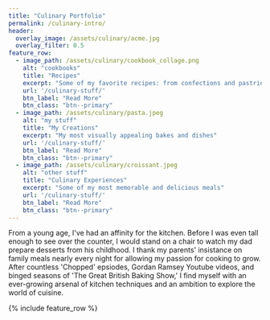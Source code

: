 ```yaml
---
title: "Culinary Portfolio"
permalink: /culinary-intro/
header:
  overlay_image: /assets/culinary/acme.jpg
  overlay_filter: 0.5
feature_row:
  - image_path: /assets/culinary/cookbook_collage.png
    alt: "cookbooks"
    title: "Recipes"
    excerpt: "Some of my favorite recipes: from confections and pastries, to entrees and side dishes."
    url: '/culinary-stuff/'
    btn_label: "Read More"
    btn_class: "btn--primary"
  - image_path: /assets/culinary/pasta.jpeg
    alt: "my stuff"
    title: "My Creations"
    excerpt: "My most visually appealing bakes and dishes"
    url: '/culinary-stuff/'
    btn_label: "Read More"
    btn_class: "btn--primary"
  - image_path: /assets/culinary/croissant.jpeg
    alt: "other stuff"
    title: "Culinary Experiences"
    excerpt: "Some of my most memorable and delicious meals"
    url: '/culinary-stuff/'
    btn_label: "Read More"
    btn_class: "btn--primary"
---
```


From a young age, I've had an affinity for the kitchen. Before I was even tall enough to see over the counter, I would stand on a chair to watch my dad prepare desserts from his childhood. I thank my parents' insistance on family meals nearly every night for allowing my passion for cooking to grow. After countless 'Chopped' epsiodes, Gordan Ramsey Youtube videos, and binged seasons of 'The Great British Baking Show,' I find myself with an ever-growing arsenal of kitchen techniques and an ambition to explore the world of cuisine.

{% include feature_row %}